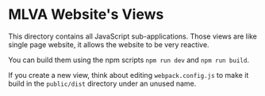 # MLVA Website's Views

This directory contains all JavaScript sub-applications.
Those views are like single page website, it allows the website to be very reactive.

You can build them using the npm scripts `npm run dev` and `npm run build`.

If you create a new view, think about editing `webpack.config.js`
to make it build in the `public/dist` directory under an unused name.
